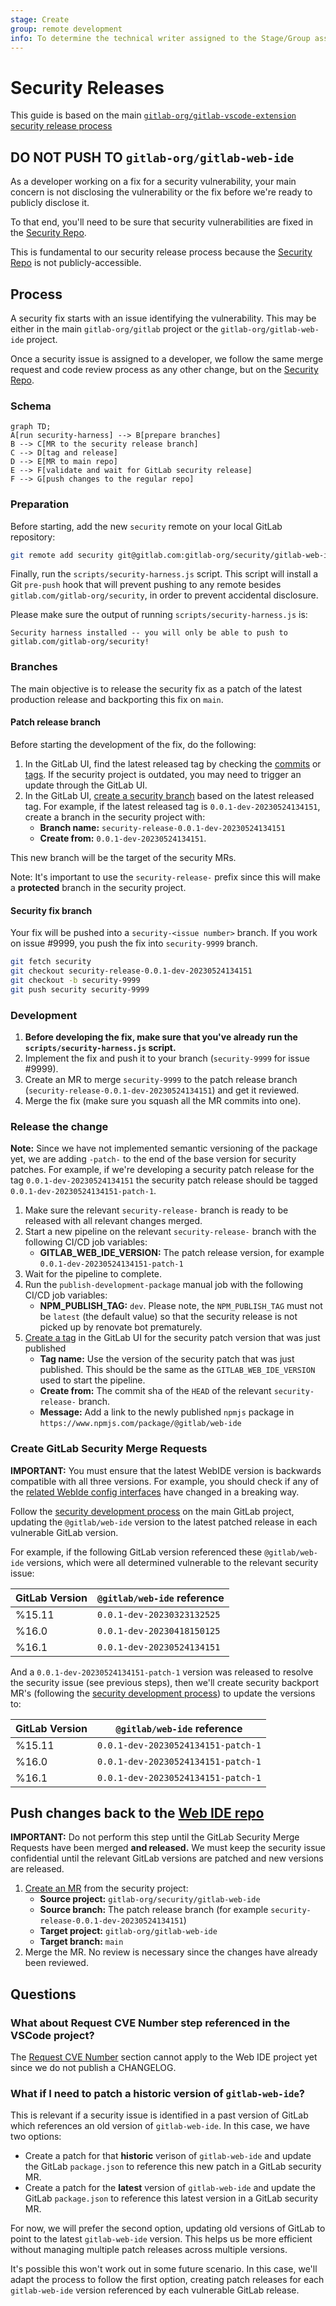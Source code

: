 ```yaml
---
stage: Create
group: remote development
info: To determine the technical writer assigned to the Stage/Group associated with this page, see https://about.gitlab.com/handbook/product/ux/technical-writing/#assignments
---
```


# Security Releases

This guide is based on the main [`gitlab-org/gitlab-vscode-extension` security release process](https://gitlab.com/gitlab-org/gitlab-vscode-extension/-/blob/main/docs/developer/security-releases.md)

## DO NOT PUSH TO `gitlab-org/gitlab-web-ide`

As a developer working on a fix for a security vulnerability, your main concern is not disclosing the vulnerability or the fix before we're ready to publicly disclose it.

To that end, you'll need to be sure that security vulnerabilities are fixed in the [Security Repo](https://gitlab.com/gitlab-org/security/gitlab-web-ide).

This is fundamental to our security release process because the [Security Repo](https://gitlab.com/gitlab-org/security/gitlab-web-ide) is not publicly-accessible.

## Process

A security fix starts with an issue identifying the vulnerability. This may be either in the main `gitlab-org/gitlab` project or the `gitlab-org/gitlab-web-ide` project.

Once a security issue is assigned to a developer, we follow the same merge request and code review process as any other change, but on the [Security Repo](https://gitlab.com/gitlab-org/security/gitlab-web-ide).

### Schema

```mermaid
graph TD;
A[run security-harness] --> B[prepare branches]
B --> C[MR to the security release branch]
C --> D[tag and release]
D --> E[MR to main repo]
E --> F[validate and wait for GitLab security release]
F --> G[push changes to the regular repo]
```

### Preparation

Before starting, add the new `security` remote on your local GitLab repository:

```sh
git remote add security git@gitlab.com:gitlab-org/security/gitlab-web-ide.git
```

Finally, run the `scripts/security-harness.js` script. This script will install a Git `pre-push` hook that will prevent pushing to any remote besides `gitlab.com/gitlab-org/security`, in order to prevent accidental disclosure.

Please make sure the output of running `scripts/security-harness.js` is:

```
Security harness installed -- you will only be able to push to gitlab.com/gitlab-org/security!
```

### Branches

The main objective is to release the security fix as a patch of the latest production release and backporting this fix on `main`.

#### Patch release branch

Before starting the development of the fix, do the following:

1. In the GitLab UI, find the latest released tag by checking the [commits](https://gitlab.com/gitlab-org/security/gitlab-web-ide/-/commits/main)
   or [tags](https://gitlab.com/gitlab-org/security/gitlab-web-ide/-/tags).
   If the security project is outdated, you may need to trigger an update through the GitLab UI.
1. In the GitLab UI, [create a security branch](https://gitlab.com/gitlab-org/security/gitlab-web-ide/-/branches/new) based on the latest released tag.
   For example, if the latest released tag is `0.0.1-dev-20230524134151`, create a branch in the security project with:
   - **Branch name:** `security-release-0.0.1-dev-20230524134151`
   - **Create from:** `0.0.1-dev-20230524134151`.

This new branch will be the target of the security MRs.

Note: It's important to use the `security-release-` prefix since this will make a **protected** branch in the security project.

#### Security fix branch

Your fix will be pushed into a `security-<issue number>` branch. If you work on issue #9999, you push the fix into `security-9999` branch.

```sh
git fetch security
git checkout security-release-0.0.1-dev-20230524134151
git checkout -b security-9999
git push security security-9999
```

### Development

1. **Before developing the fix, make sure that you've already run the `scripts/security-harness.js` script.**
1. Implement the fix and push it to your branch (`security-9999` for issue #9999).
1. Create an MR to merge `security-9999` to the patch release branch (`security-release-0.0.1-dev-20230524134151`) and get it reviewed.
1. Merge the fix (make sure you squash all the MR commits into one).

### Release the change

**Note:** Since we have not implemented semantic versioning of the package yet, we are adding `-patch-` to the end of
the base version for security patches. For example, if we're developing a security patch release for the tag `0.0.1-dev-20230524134151` the security patch release should be tagged
`0.0.1-dev-20230524134151-patch-1`.

1. Make sure the relevant `security-release-` branch is ready to be released with all relevant changes merged.
1. Start a new pipeline on the relevant `security-release-` branch with the following CI/CD job variables:
   - **GITLAB_WEB_IDE_VERSION:** The patch release version, for example `0.0.1-dev-20230524134151-patch-1`
1. Wait for the pipeline to complete.
1. Run the `publish-development-package` manual job with the following CI/CD job variables:
   - **NPM_PUBLISH_TAG:** `dev`. Please note, the `NPM_PUBLISH_TAG` must not be `latest` (the default value) so that the security release is not picked up by renovate bot prematurely.
1. [Create a tag](https://gitlab.com/gitlab-org/security/gitlab-web-ide/-/tags/new) in the GitLab UI for the security patch version that was just published
   - **Tag name:** Use the version of the security patch that was just published. This should be the same as the `GITLAB_WEB_IDE_VERSION` used to start the pipeline.
   - **Create from:** The commit sha of the `HEAD` of the relevant `security-release-` branch.
   - **Message:** Add a link to the newly published `npmjs` package in `https://www.npmjs.com/package/@gitlab/web-ide`

### Create GitLab Security Merge Requests

**IMPORTANT:** You must ensure that the latest WebIDE version is backwards compatible with all three versions.
For example, you should check if any of the [related WebIde config interfaces](https://gitlab.com/gitlab-org/gitlab-web-ide/-/blob/main/packages/web-ide-types/src/config.ts#L28) have changed in a breaking way.

Follow the [security development process](https://gitlab.com/gitlab-org/release/docs/-/blob/master/general/security/developer.md) on the main GitLab project,
updating the `@gitlab/web-ide` version to the latest patched release in each vulnerable GitLab version.

For example, if the following GitLab version referenced these `@gitlab/web-ide` versions, which were all determined vulnerable to the relevant security issue:

| GitLab Version | `@gitlab/web-ide` reference |
| -------------- | --------------------------- |
| %15.11         | `0.0.1-dev-20230323132525`  |
| %16.0          | `0.0.1-dev-20230418150125`  |
| %16.1          | `0.0.1-dev-20230524134151`  |

And a `0.0.1-dev-20230524134151-patch-1` version was released to resolve the security issue (see previous steps), then we'll create security backport MR's
(following the [security development process](https://gitlab.com/gitlab-org/release/docs/-/blob/master/general/security/developer.md)) to update the versions to:

| GitLab Version | `@gitlab/web-ide` reference        |
| -------------- | ---------------------------------- |
| %15.11         | `0.0.1-dev-20230524134151-patch-1` |
| %16.0          | `0.0.1-dev-20230524134151-patch-1` |
| %16.1          | `0.0.1-dev-20230524134151-patch-1` |

## Push changes back to the [Web IDE repo](https://gitlab.com/gitlab-org/gitlab-web-ide)

**IMPORTANT:** Do not perform this step until the GitLab Security Merge Requests have been merged **and released.** We must keep the security issue
confidential until the relevant GitLab versions are patched and new versions are released.

1. [Create an MR](https://gitlab.com/gitlab-org/security/gitlab-web-ide/-/merge_requests/new?merge_request%5Bsource_project_id%5D=47566511&merge_request%5Bsource_branch%5D=&merge_request%5Btarget_project_id%5D=35104827&merge_request%5Btarget_branch%5D=main) from the security project:
   - **Source project:** `gitlab-org/security/gitlab-web-ide`
   - **Source branch:** The patch release branch (for example `security-release-0.0.1-dev-20230524134151`)
   - **Target project:** `gitlab-org/gitlab-web-ide`
   - **Target branch:** `main`
1. Merge the MR. No review is necessary since the changes have already been
   reviewed.

## Questions

### What about Request CVE Number step referenced in the VSCode project?

The [Request CVE Number](https://gitlab.com/gitlab-org/gitlab-vscode-extension/-/blob/main/docs/developer/security-releases.md#request-cve-number) section
cannot apply to the Web IDE project yet since we do not publish a CHANGELOG.

### What if I need to patch a historic version of `gitlab-web-ide`?

This is relevant if a security issue is identified in a past version of GitLab which references an old version of `gitlab-web-ide`. In this case, we have two options:

- Create a patch for that **historic** verison of `gitlab-web-ide` and update the GitLab `package.json` to reference this new patch in a GitLab security MR.
- Create a patch for the **latest** version of `gitlab-web-ide` and update the GitLab `package.json` to reference this latest version in a GitLab security MR.

For now, we will prefer the second option, updating old versions of GitLab to point to the latest `gitlab-web-ide` version. This helps us be more efficient without
managing multiple patch releases across multiple versions.

It's possible this won't work out in some future scenario. In this case, we'll adapt the process to follow the first option, creating patch releases for each
`gitlab-web-ide` version referenced by each vulnerable GitLab release.
